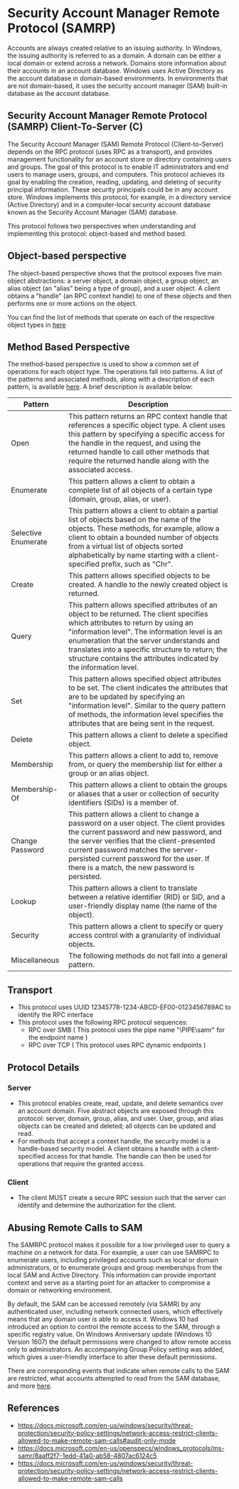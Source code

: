 # Security Account Manager Remote Protocol (SAMRP)

Accounts are always created relative to an issuing authority. In Windows, the issuing authority is referred to as a domain. A domain can be either a local domain or extend across a network. Domains store information about their accounts in an account database. Windows uses Active Directory as the account database in domain-based environments. In environments that are not domain-based, it uses the security account manager (SAM) built-in database as the account database.

## Security Account Manager Remote Protocol (SAMRP) Client-To-Server (C)

The Security Account Manager (SAM) Remote Protocol (Client-to-Server) depends on the RPC protocol (uses RPC as a transport), and provides management functionality for an account store or directory containing users and groups. The goal of this protocol is to enable IT administrators and end users to manage users, groups, and computers. This protocol achieves its goal by enabling the creation, reading, updating, and deleting of security principal information. These security principals could be in any account store. Windows implements this protocol, for example, in a directory service (Active Directory) and in a computer-local security account database known as the Security Account Manager (SAM) database.

This protocol follows two perspectives when understanding and implementing this protocol: object-based and method based.

## Object-based perspective

The object-based perspective shows that the protocol exposes five main object abstractions: a server object, a domain object, a group object, an alias object (an "alias" being a type of group), and a user object. A client obtains a "handle" (an RPC context handle) to one of these objects and then performs one or more actions on the object.

You can find the list of methods that operate on each of the respective object types in [here](https://docs.microsoft.com/en-us/openspecs/windows_protocols/ms-samr/8aaff2f7-1edd-41a0-ab58-4807ac6124c5)

## Method Based Perspective

The method-based perspective is used to show a common set of operations for each object type. The operations fall into patterns. A list of the patterns and associated methods, along with a description of each pattern, is available [here](https://docs.microsoft.com/en-us/openspecs/windows_protocols/ms-samr/d7b62596-4a46-4556-92dc-3aba6d517907). A brief description is available below:

| Pattern | Description |
|---------|-------------|
| Open | This pattern returns an RPC context handle that references a specific object type. A client uses this pattern by specifying a specific access for the handle in the request, and using the returned handle to call other methods that require the returned handle along with the associated access. |
| Enumerate | This pattern allows a client to obtain a complete list of all objects of a certain type (domain, group, alias, or user). |
| Selective Enumerate | This pattern allows a client to obtain a partial list of objects based on the name of the objects. These methods, for example, allow a client to obtain a bounded number of objects from a virtual list of objects sorted alphabetically by name starting with a client-specified prefix, such as "Chr". |
| Create | This pattern allows specified objects to be created. A handle to the newly created object is returned. |
| Query | This pattern allows specified attributes of an object to be returned. The client specifies which attributes to return by using an "information level". The information level is an enumeration that the server understands and translates into a specific structure to return; the structure contains the attributes indicated by the information level. |
| Set | This pattern allows specified object attributes to be set. The client indicates the attributes that are to be updated by specifying an "information level". Similar to the query pattern of methods, the information level specifies the attributes that are being sent in the request. |
| Delete | This pattern allows a client to delete a specified object. |
| Membership | This pattern allows a client to add to, remove from, or query the membership list for either a group or an alias object. |
| Membership-Of | This pattern allows a client to obtain the groups or aliases that a user or collection of security identifiers (SIDs) is a member of. |
| Change Password | This pattern allows a client to change a password on a user object. The client provides the current password and new password, and the server verifies that the client-presented current password matches the server-persisted current password for the user. If there is a match, the new password is persisted. |
| Lookup | This pattern allows a client to translate between a relative identifier (RID) or SID, and a user-friendly display name (the name of the object). |
| Security | This pattern allows a client to specify or query access control with a granularity of individual objects. |
| Miscellaneous | The following methods do not fall into a general pattern. |

## Transport

* This protocol uses UUID 12345778-1234-ABCD-EF00-0123456789AC to identify the RPC interface
* This protocol uses the following RPC protocol sequences:
    * RPC over SMB ( This protocol uses the pipe name "\PIPE\samr" for the endpoint name )
    * RPC over TCP ( This protocol uses RPC dynamic endpoints ) 

## Protocol Details

### Server

* This protocol enables create, read, update, and delete semantics over an account domain. Five abstract objects are exposed through this protocol: server, domain, group, alias, and user. User, group, and alias objects can be created and deleted; all objects can be updated and read.
* For methods that accept a context handle, the security model is a handle-based security model. A client obtains a handle with a client-specified access for that handle. The handle can then be used for operations that require the granted access.

### Client

* The client MUST create a secure RPC session such that the server can identify and determine the authorization for the client.

## Abusing Remote Calls to SAM

The SAMRPC protocol makes it possible for a low privileged user to query a machine on a network for data. For example, a user can use SAMRPC to enumerate users, including privileged accounts such as local or domain administrators, or to enumerate groups and group memberships from the local SAM and Active Directory. This information can provide important context and serve as a starting point for an attacker to compromise a domain or networking environment.

By default, the SAM can be accessed remotely (via SAMR) by any authenticated user, including network connected users, which effectively means that any domain user is able to access it. Windows 10 had introduced an option to control the remote access to the SAM, through a specific registry value. On Windows Anniversary update (Windows 10 Version 1607) the default permissions were changed to allow remote access only to administrators. An accompanying Group Policy setting was added, which gives a user-friendly interface to alter these default permissions.

There are corresponding events that indicate when remote calls to the SAM are restricted, what accounts attempted to read from the SAM database, and more [here](https://docs.microsoft.com/en-us/windows/security/threat-protection/security-policy-settings/network-access-restrict-clients-allowed-to-make-remote-sam-calls#related-events).

## References

* https://docs.microsoft.com/en-us/windows/security/threat-protection/security-policy-settings/network-access-restrict-clients-allowed-to-make-remote-sam-calls#audit-only-mode
* https://docs.microsoft.com/en-us/openspecs/windows_protocols/ms-samr/8aaff2f7-1edd-41a0-ab58-4807ac6124c5
* https://docs.microsoft.com/en-us/windows/security/threat-protection/security-policy-settings/network-access-restrict-clients-allowed-to-make-remote-sam-calls
